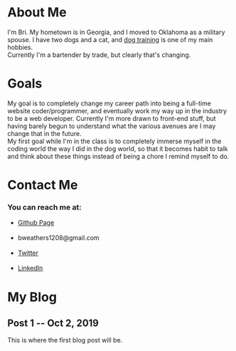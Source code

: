 <!DOCTYPE html>
<html>
<body>
<div>
<h1>About Me</h1>
<p>I'm Bri. My hometown is in Georgia, and I moved to Oklahoma as a military spouse. I have two dogs and a cat, and <a href="http://www.germanshepherddog.com" target="_blank">dog training</a> is one of my main hobbies.<br>Currently I'm a bartender by trade, but clearly that's changing.</p>
</div>
<div>
  <h1>Goals</h1>
<p>My goal is to completely change my career path into being a full-time website coder/programmer, and eventually work my way up in the industry to be a web developer.
Currently I'm more drawn to front-end stuff, but having barely begun to understand what the various avenues are I may change that in the future.<br>My first goal while I'm in the class is to completely immerse myself in the coding world the way I did in the dog world, so that it becomes habit to talk and think about these things instead of being a chore I remind myself to do.</p>
</div>
<div>
<h1>Contact Me</h1>
<h3>You can reach me at:</h3>
  <ul><li><a href="bweathers1208.github.io/home.md">Github Page</a></li><br>
  <li>bweathers1208@gmail.com</li><br>
  <li><a href="twitter.com/bweathers1208">Twitter</a></li><br>
    <li><a href="linkedin.com/in/bri-weathers">LinkedIn</a></li></ul>
</div>
<h1>My Blog</h1>
<h2>Post 1 -- Oct 2, 2019</h2>
This is where the first blog post will be.
</body>
</html>
